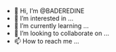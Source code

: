- 👋 Hi, I’m @BADEREDINE
- 👀 I’m interested in ...
- 🌱 I’m currently learning ...
- 💞️ I’m looking to collaborate on ...
- 📫 How to reach me ...

<!---
BADEREDINE/BADEREDINE is a ✨ special ✨ repository because its `README.md` (this file) appears on your GitHub profile.
You can click the Preview link to take a look at your changes.
--->
